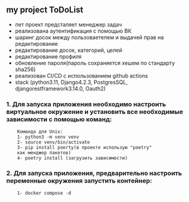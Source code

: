 ## my project ToDoList
* пет проект предсталяет менеджер задач
* реализована аутентификация с помощью ВК
* шаринг досок между пользоваетелем и выдачей прав на редактирование
* редактирование досок, категорий, целей
* редактирование профиля
* обновление пароля(пароль сохраняется хешем по стандарту sha256)
* реализован CI/CD с использованием github actions
* stack (python3.11, Django4.2.3, PostgresSQL, djangorestframework3.14.0, Oauth2)
### 1. Для запуска приложения необходимо настроить виртуальное окружение и установить все необходимые зависимости с помощью команд:
        Команда для Unix:
        1- python3 -m venv venv
        2- source venv/bin/activate 
        3- pip install poerty(в проекте использую "poetry"
        как менджер пакетов)
        4- poetry install (загрузить зависимости) 

    

### 2. Для запуска приложения, предварительно настроить переменные окружения запустить контейнер:
        1- docker compose -d 




